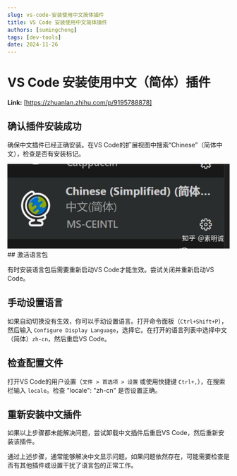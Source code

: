 ```yaml
---
slug: vs-code-安装使用中文简体插件
title: VS Code 安装使用中文简体插件
authors: [sumingcheng]
tags: [dev-tools]
date: 2024-11-26
---
```


# VS Code 安装使用中文（简体）插件



 **Link:** [https://zhuanlan.zhihu.com/p/9195788878]

## 确认插件安装成功  

确保中文插件已经正确安装。在VS Code的扩展视图中搜索“Chinese”（简体中文），检查是否有安装标记。

![28307fec8661d659ff745848a1da86d9](../image/28307fec8661d659ff745848a1da86d9.jpg)## 激活语言包  

有时安装语言包后需要重新启动VS Code才能生效。尝试关闭并重新启动VS Code。

## 手动设置语言  

如果自动切换没有生效，你可以手动设置语言。打开命令面板（`Ctrl+Shift+P`），然后输入 `Configure Display Language`，选择它。在打开的语言列表中选择中文（简体）`zh-cn`，然后重启VS Code。

## 检查配置文件  

打开VS Code的用户设置（`文件 > 首选项 > 设置` 或使用快捷键 `Ctrl+,`），在搜索栏输入 `locale`。检查 "locale": "zh-cn" 是否设置正确。

## 重新安装中文插件  

如果以上步骤都未能解决问题，尝试卸载中文插件后重启VS Code，然后重新安装该插件。

通过上述步骤，通常能够解决中文显示问题。如果问题依然存在，可能需要检查是否有其他插件或设置干扰了语言包的正常工作。